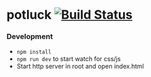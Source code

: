 # potluck [![Build Status](https://travis-ci.org/eaze/potluck.svg?branch=master)](https://travis-ci.org/eaze/potluck)


### Development

- `npm install`
- `npm run dev` to start watch for css/js
- Start http server in root and open index.html
